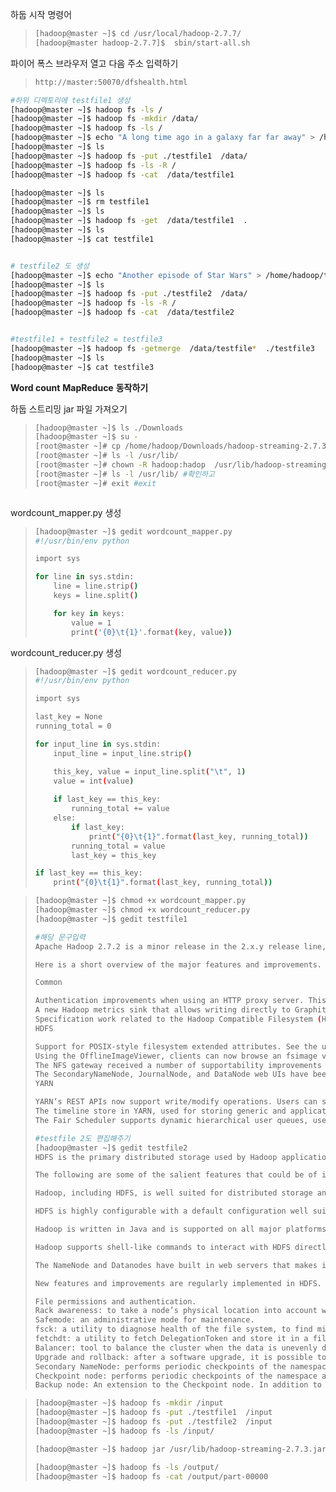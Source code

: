 하둡 시작 명령어 

> ```bash
> [hadoop@master ~]$ cd /usr/local/hadoop-2.7.7/
> [hadoop@master hadoop-2.7.7]$  sbin/start-all.sh
> ```

파이어 폭스 브라우저 열고 다음 주소 입력하기 

> ```bash
> http://master:50070/dfshealth.html
> ```

```bash
#하위 디렉토리에 testfile1 생성 
[hadoop@master ~]$ hadoop fs -ls /
[hadoop@master ~]$ hadoop fs -mkdir /data/
[hadoop@master ~]$ hadoop fs -ls /
[hadoop@master ~]$ echo "A long time ago in a galaxy far far away" > /home/hadoop/testfile1
[hadoop@master ~]$ ls
[hadoop@master ~]$ hadoop fs -put ./testfile1  /data/
[hadoop@master ~]$ hadoop fs -ls -R /
[hadoop@master ~]$ hadoop fs -cat  /data/testfile1

[hadoop@master ~]$ ls 
[hadoop@master ~]$ rm testfile1
[hadoop@master ~]$ ls 
[hadoop@master ~]$ hadoop fs -get  /data/testfile1  .
[hadoop@master ~]$ ls 
[hadoop@master ~]$ cat testfile1


# testfile2 도 생성 
[hadoop@master ~]$ echo "Another episode of Star Wars" > /home/hadoop/testfile2
[hadoop@master ~]$ ls 
[hadoop@master ~]$ hadoop fs -put ./testfile2  /data/
[hadoop@master ~]$ hadoop fs -ls -R /
[hadoop@master ~]$ hadoop fs -cat  /data/testfile2


#testfile1 + testfile2 = testfile3
[hadoop@master ~]$ hadoop fs -getmerge  /data/testfile*  ./testfile3
[hadoop@master ~]$ ls
[hadoop@master ~]$ cat testfile3
```



**Word count** **MapReduce** **동작하기**

하둡 스트리밍 jar 파일 가져오기 

> ```bash
> [hadoop@master ~]$ ls ./Downloads 
> [hadoop@master ~]$ su -
> [root@master ~]# cp /home/hadoop/Downloads/hadoop-streaming-2.7.3.jar  /usr/lib/
> [root@master ~]# ls -l /usr/lib/
> [root@master ~]# chown -R hadoop:hadop  /usr/lib/hadoop-streaming-2.7.3.jar 
> [root@master ~]# ls -l /usr/lib/ #확인하고 
> [root@master ~]# exit #exit
> ```

```

```

wordcount_mapper.py 생성

> ```bash
> [hadoop@master ~]$ gedit wordcount_mapper.py
> #!/usr/bin/env python
> 
> import sys
> 
> for line in sys.stdin:
>     line = line.strip()
>     keys = line.split()
> 
>     for key in keys:
>         value = 1
>         print('{0}\t{1}'.format(key, value))
> ```

wordcount_reducer.py 생성

> ```bash
> [hadoop@master ~]$ gedit wordcount_reducer.py
> #!/usr/bin/env python
> 
> import sys
> 
> last_key = None
> running_total = 0
> 
> for input_line in sys.stdin:
>     input_line = input_line.strip()
> 
>     this_key, value = input_line.split("\t", 1)
>     value = int(value)
>     
>     if last_key == this_key:
>         running_total += value
>     else:
>         if last_key:
>             print("{0}\t{1}".format(last_key, running_total))
>         running_total = value
>         last_key = this_key
> 
> if last_key == this_key:
>     print("{0}\t{1}".format(last_key, running_total))
> ```

> ```bash
> [hadoop@master ~]$ chmod +x wordcount_mapper.py
> [hadoop@master ~]$ chmod +x wordcount_reducer.py
> [hadoop@master ~]$ gedit testfile1
> 
> #해당 문구입력
> Apache Hadoop 2.7.2 is a minor release in the 2.x.y release line, building upon the previous stable release 2.7.1.
> 
> Here is a short overview of the major features and improvements.
> 
> Common
> 
> Authentication improvements when using an HTTP proxy server. This is useful when accessing WebHDFS via a proxy server.
> A new Hadoop metrics sink that allows writing directly to Graphite.
> Specification work related to the Hadoop Compatible Filesystem (HCFS) effort.
> HDFS
> 
> Support for POSIX-style filesystem extended attributes. See the user documentation for more details.
> Using the OfflineImageViewer, clients can now browse an fsimage via the WebHDFS API.
> The NFS gateway received a number of supportability improvements and bug fixes. The Hadoop portmapper is no longer required to run the gateway, and the gateway is now able to reject connections from unprivileged ports.
> The SecondaryNameNode, JournalNode, and DataNode web UIs have been modernized with HTML5 and Javascript.
> YARN
> 
> YARN’s REST APIs now support write/modify operations. Users can submit and kill applications through REST APIs.
> The timeline store in YARN, used for storing generic and application-specific information for applications, supports authentication through Kerberos.
> The Fair Scheduler supports dynamic hierarchical user queues, user queues are created dynamically at runtime under any specified parent-queue.
> 
> #testfile 2도 편집해주기 
> [hadoop@master ~]$ gedit testfile2
> HDFS is the primary distributed storage used by Hadoop applications. A HDFS cluster primarily consists of a NameNode that manages the file system metadata and DataNodes that store the actual data. The HDFS Architecture Guide describes HDFS in detail. This user guide primarily deals with the interaction of users and administrators with HDFS clusters. The HDFS architecture diagram depicts basic interactions among NameNode, the DataNodes, and the clients. Clients contact NameNode for file metadata or file modifications and perform actual file I/O directly with the DataNodes.
> 
> The following are some of the salient features that could be of interest to many users.
> 
> Hadoop, including HDFS, is well suited for distributed storage and distributed processing using commodity hardware. It is fault tolerant, scalable, and extremely simple to expand. MapReduce, well known for its simplicity and applicability for large set of distributed applications, is an integral part of Hadoop.
> 
> HDFS is highly configurable with a default configuration well suited for many installations. Most of the time, configuration needs to be tuned only for very large clusters.
> 
> Hadoop is written in Java and is supported on all major platforms.
> 
> Hadoop supports shell-like commands to interact with HDFS directly.
> 
> The NameNode and Datanodes have built in web servers that makes it easy to check current status of the cluster.
> 
> New features and improvements are regularly implemented in HDFS. The following is a subset of useful features in HDFS:
> 
> File permissions and authentication.
> Rack awareness: to take a node’s physical location into account while scheduling tasks and allocating storage.
> Safemode: an administrative mode for maintenance.
> fsck: a utility to diagnose health of the file system, to find missing files or blocks.
> fetchdt: a utility to fetch DelegationToken and store it in a file on the local system.
> Balancer: tool to balance the cluster when the data is unevenly distributed among DataNodes.
> Upgrade and rollback: after a software upgrade, it is possible to rollback to HDFS’ state before the upgrade in case of unexpected problems.
> Secondary NameNode: performs periodic checkpoints of the namespace and helps keep the size of file containing log of HDFS modifications within certain limits at the NameNode.
> Checkpoint node: performs periodic checkpoints of the namespace and helps minimize the size of the log stored at the NameNode containing changes to the HDFS. Replaces the role previously filled by the Secondary NameNode, though is not yet battle hardened. The NameNode allows multiple Checkpoint nodes simultaneously, as long as there are no Backup nodes registered with the system.
> Backup node: An extension to the Checkpoint node. In addition to checkpointing it also receives a stream of edits from the NameNode and maintains its own in-memory copy of the namespace, which is always in sync with the active NameNode namespace state. Only one Backup node may be registered with the NameNode at once.
> 
> ```

> ```bash
> [hadoop@master ~]$ hadoop fs -mkdir /input
> [hadoop@master ~]$ hadoop fs -put ./testfile1  /input
> [hadoop@master ~]$ hadoop fs -put ./testfile2  /input
> [hadoop@master ~]$ hadoop fs -ls /input/
> 
> [hadoop@master ~]$ hadoop jar /usr/lib/hadoop-streaming-2.7.3.jar -input  /input/  -output /output/  -mapper  /home/hadoop/wordcount_mapper.py  -reducer /home/hadoop/wordcount_reducer.py
> 
> [hadoop@master ~]$ hadoop fs -ls /output/
> [hadoop@master ~]$ hadoop fs -cat /output/part-00000
> ```